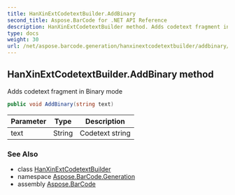 ```yaml
---
title: HanXinExtCodetextBuilder.AddBinary
second_title: Aspose.BarCode for .NET API Reference
description: HanXinExtCodetextBuilder method. Adds codetext fragment in Binary mode
type: docs
weight: 30
url: /net/aspose.barcode.generation/hanxinextcodetextbuilder/addbinary/
---
```

## HanXinExtCodetextBuilder.AddBinary method

Adds codetext fragment in Binary mode

```csharp
public void AddBinary(string text)
```

| Parameter | Type | Description |
| --- | --- | --- |
| text | String | Codetext string |

### See Also

* class [HanXinExtCodetextBuilder](../)
* namespace [Aspose.BarCode.Generation](../../hanxinextcodetextbuilder/)
* assembly [Aspose.BarCode](../../../)


